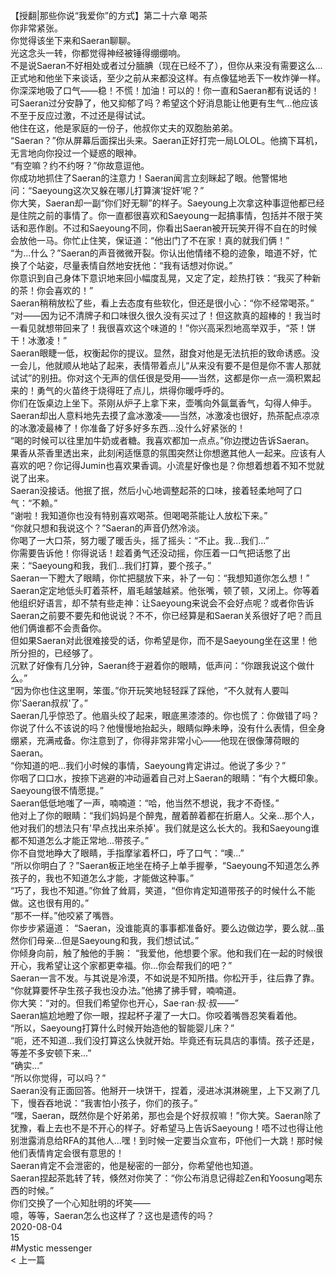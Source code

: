 <br/>
【授翻|那些你说“我爱你”的方式】第二十六章 喝茶<br/>
你非常紧张。<br/>
你觉得该坐下来和Saeran聊聊。<br/>
光这念头一转，你都觉得神经被锤得绷绷响。<br/>
不是说Saeran不好相处或者过分腼腆（现在已经不了），但你从来没有需要这么...正式地和他坐下来谈话，至少之前从来都没这样。有点像猛地丢下一枚炸弹一样。<br/>
你深深地吸了口气——稳！不慌！加油！可以的！你一直和Saeran都有说话的！可Saeran过分安静了，他又抑郁了吗？希望这个好消息能让他更有生气...他应该不至于反应过激，不过还是得试试。<br/>
他住在这，他是家庭的一份子，他叔你丈夫的双胞胎弟弟。<br/>
“Saeran？”你从屏幕后面探出头来。Saeran正好打完一局LOLOL。他摘下耳机，无言地向你投过一个疑惑的眼神。<br/>
“有空嘛？约不约呀？”你故意逗他。<br/>
你成功地抓住了Saeran的注意力！Saeran闻言立刻眯起了眼。他警惕地问：“Saeyoung这次又躲在哪儿打算演‘捉奸’呢？”<br/>
你大笑，Saeran却一副“你们好无聊”的样子。Saeyoung上次拿这种事逗他都已经是住院之前的事情了。你一直都很喜欢和Saeyoung一起搞事情，包括并不限于笑话和恶作剧。不过和Saeyoung不同，你看出Saeran被开玩笑开得不自在的时候会放他一马。你忙止住笑，保证道：“他出门了不在家！真的就我们俩！”<br/>
“为...什么？”Saeran的声音微微开裂。你认出他情绪不稳的迹象，暗道不好，忙换了个站姿，尽量表情自然地安抚他：“我有话想对你说。”<br/>
你意识到自己身体下意识地来回小幅度乱晃，又定了定，趁热打铁：“我买了种新的茶！你会喜欢的！”<br/>
Saeran稍稍放松了些，看上去态度有些软化，但还是很小心：“你不经常喝茶。”<br/>
“对——因为记不清牌子和口味很久很久没有买过了！但这款真的超棒的！我当时一看见就想带回来了！我很喜欢这个味道的！”你兴高采烈地高举双手，“茶！饼干！冰激凌！”<br/>
Saeran眼睫一低，权衡起你的提议。显然，甜食对他是无法抗拒的致命诱惑。没一会儿，他就顺从地站了起来，表情带着点儿“从来没有要不是但是你不害人那就试试”的别扭。你对这个无声的信任很是受用——当然，这都是你一点一滴积累起来的！勇气的火苗终于烧得旺了点儿，烘得你暖呼呼的。<br/>
你们在饭桌边上坐下。茶刚从炉子上拿下来，壶嘴向外氤氲香气，勾得人伸手。Saeran却出人意料地先去摸了盒冰激凌——当然，冰激凌也很好，热茶配点凉凉的冰激凌最棒了！你准备了好多好多东西...没什么好紧张的！<br/>
“喝的时候可以往里加牛奶或者糖。我喜欢都加一点点。”你边搅边告诉Saeran。<br/>
果香从茶香里透出来，此刻闲适惬意的氛围突然让你想邀其他人一起来。应该有人喜欢的吧？你记得Jumin也喜欢果香调。小流星好像也是？你想着想着不知不觉就说了出来。<br/>
Saeran没接话。他抿了抿，然后小心地调整起茶的口味，接着轻柔地呵了口气：“不赖。”<br/>
“谢啦！我知道你也没有特别喜欢喝茶。但喝喝茶能让人放松下来。”<br/>
“你就只想和我说这个？”Saeran的声音仍然冷淡。<br/>
你喝了一大口茶，努力暖了暖舌头，摇了摇头：“不止。我...我们...”<br/>
你需要告诉他！你得说话！趁着勇气还没动摇，你压着一口气把话憋了出来：“Saeyoung和我，我们...我们打算，要个孩子。”<br/>
Saeran一下瞪大了眼睛，你忙把腿放下来，补了一句：“我想知道你怎么想！”<br/>
Saeran定定地低头盯着茶杯，眉毛越皱越紧。他张嘴，顿了顿，又闭上。你等着他组织好语言，却不禁有些走神：让Saeyoung来说会不会好点呢？或者你告诉Saeran之前要不要先和他说说？不不，你已经算是和Saeran关系很好了吧？而且他们俩谁都不会责备你。<br/>
但如果Saeran对此很难接受的话，你希望是你，而不是Saeyoung坐在这里！他所分担的，已经够了。<br/>
沉默了好像有几分钟，Saeran终于避着你的眼睛，低声问：“你跟我说这个做什么。”<br/>
“因为你也住这里啊，笨蛋。”你开玩笑地轻轻踩了踩他，“不久就有人要叫你'Saeran叔叔'了。”<br/>
Saeran几乎惊恐了。他眉头绞了起来，眼底黑漆漆的。你也慌了：你做错了吗？你说了什么不该说的吗？他慢慢地抬起头，眼睛似睁未睁，没有什么表情，但全身绷紧，充满戒备。你注意到了，你得非常非常小心——他现在很像薄荷眼的Saeran。<br/>
“你知道的吧...我们小时候的事情，Saeyoung肯定讲过。他说了多少？”<br/>
你咽了口口水，按捺下逃避的冲动逼着自己对上Saeran的眼睛：“有个大概印象。Saeyoung很不情愿提。”<br/>
Saeran低低地嗤了一声，喃喃道：“哈，他当然不想说，我才不奇怪。”<br/>
他对上了你的眼睛：“我们妈妈是个醉鬼，醒着醉着都在折磨人。父亲...那个人，他对我们的想法只有'早点找出来杀掉'。我们就是这么长大的。我和Saeyoung谁都不知道怎么才能正常地...带孩子。”<br/>
你不自觉地睁大了眼睛，手指摩挲着杯口，呼了口气：“噢...”<br/>
“所以你明白了？”Saeran板正地坐在椅子上单手握拳，“Saeyoung不知道怎么养孩子的，我也不知道怎么才能，才能做这种事。”<br/>
“巧了，我也不知道。”你耸了耸肩，笑道，“但你肯定知道带孩子的时候什么不能做。这也很有用的。”<br/>
“那不一样。”他咬紧了嘴唇。<br/>
你步步紧逼道： “Saeran，没谁能真的事事都准备好。要么边做边学，要么就...虽然你们母亲...但是Saeyoung和我，我们想试试。”<br/>
你倾身向前，触了触他的手腕： “我爱他，他想要个家。他和我们在一起的时候很开心，我希望让这个家都更幸福。你...你会帮我们的吧？”<br/>
Saeran一言不发。与其说是冷漠，不如说是不知所措。你松开手，往后靠了靠。<br/>
“你就算要怀孕生孩子我也没办法。”他拂了拂手臂，喃喃道。<br/>
你大笑：“对的。但我们希望你也开心，Sae·ran·叔·叔——”<br/>
Saeran尴尬地瞪了你一眼，捏起杯子灌了一大口。你咬着嘴唇忍笑看着他。<br/>
“所以，Saeyoung打算什么时候开始造他的智能婴儿床？”<br/>
“呃，还不知道...我们没打算这么快就开始。毕竟还有玩具店的事情。孩子还是，等差不多安顿下来...”<br/>
“确实...”<br/>
“所以你觉得，可以吗？”<br/>
Saeran没有正面回答。他掰开一块饼干，捏着，浸进冰淇淋碗里，上下又涮了几下，慢吞吞地说：“我害怕小孩子，你们的孩子。”<br/>
“嘿，Saeran，既然你是个好弟弟，那也会是个好叔叔嘛！”你大笑。Saeran除了犹豫，看上去也不是不开心的样子。好希望马上告诉Saeyoung！唔不过也得让他别泄露消息给RFA的其他人...嘿！到时候一定要当众宣布，吓他们一大跳！那时候他们表情肯定会很有意思的！<br/>
Saeran肯定不会泄密的，他是秘密的一部分，你希望他也知道。<br/>
Saeran捏起茶匙转了转，倏然对你笑了：“你公布消息记得趁Zen和Yoosung喝东西的时候。”<br/>
你们交换了一个心知肚明的坏笑——<br/>
噫，等等，Saeran怎么也这样了？这也是遗传的吗？<br/>
2020-08-04<br/>
15<br/>
#Mystic messenger<br/>
< 上一篇<br/>
